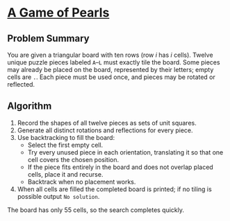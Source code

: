 # [A Game of Pearls](https://www.spoj.com/problems/PRLGAME/)

## Problem Summary
You are given a triangular board with ten rows (row *i* has *i* cells). Twelve unique puzzle pieces labeled `A`–`L` must exactly tile the board. Some pieces may already be placed on the board, represented by their letters; empty cells are `.`. Each piece must be used once, and pieces may be rotated or reflected.

## Algorithm
1. Record the shapes of all twelve pieces as sets of unit squares.
2. Generate all distinct rotations and reflections for every piece.
3. Use backtracking to fill the board:
   - Select the first empty cell.
   - Try every unused piece in each orientation, translating it so that one cell covers the chosen position.
   - If the piece fits entirely in the board and does not overlap placed cells, place it and recurse.
   - Backtrack when no placement works.
4. When all cells are filled the completed board is printed; if no tiling is possible output `No solution`.

The board has only 55 cells, so the search completes quickly.
